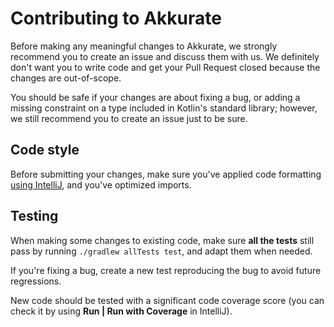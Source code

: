 # Contributing to Akkurate

Before making any meaningful changes to Akkurate, we strongly recommend you to create an issue and discuss them with us.
We definitely don't want you to write code and get your Pull Request closed because the changes are out-of-scope.

You should be safe if your changes are about fixing a bug, or adding a missing constraint on a type included in Kotlin's
standard library; however, we still recommend you to create an issue just to be sure.

## Code style

Before submitting your changes, make sure you've applied code
formatting [using IntelliJ](https://www.jetbrains.com/help/idea/reformat-and-rearrange-code.html), and you've optimized
imports.

## Testing

When making some changes to existing code, make sure **all the tests** still pass by running `./gradlew allTests test`,
and adapt them when needed.

If you're fixing a bug, create a new test reproducing the bug to avoid future regressions.

New code should be tested with a significant code coverage score (you can check it by using **Run | Run with Coverage**
in IntelliJ). 
